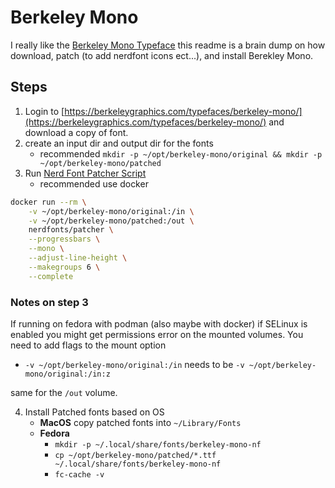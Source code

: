 # Berkeley Mono
I really like the [Berkeley Mono Typeface](https://berkeleygraphics.com/typefaces/berkeley-mono/)
this readme is a brain dump on how download, patch (to add nerdfont icons ect...), and install
Berekley Mono.

## Steps

1. Login to [https://berkeleygraphics.com/typefaces/berkeley-mono/](https://berkeleygraphics.com/typefaces/berkeley-mono/)
and download a copy of font.
2. create an input dir and output dir for the fonts
    - recommended `mkdir -p ~/opt/berkeley-mono/original && mkdir -p
      ~/opt/berkeley-mono/patched`
3. Run [Nerd Font Patcher Script](https://github.com/ryanoasis/nerd-fonts/wiki/ScriptOptions)
    - recommended use docker

```sh
docker run --rm \
    -v ~/opt/berkeley-mono/original:/in \
    -v ~/opt/berkeley-mono/patched:/out \
    nerdfonts/patcher \
    --progressbars \
    --mono \
    --adjust-line-height \
    --makegroups 6 \
    --complete
```

### Notes on step 3
If running on fedora with podman (also maybe with docker) if SELinux is enabled
you might get permissions error on the mounted volumes. You need to add flags
to the mount option

- `-v ~/opt/berkeley-mono/original:/in` needs to be `-v ~/opt/berkeley-mono/original:/in:z`

same for the `/out` volume.

4. Install Patched fonts based on OS
    - **MacOS** copy patched fonts into `~/Library/Fonts`
    - **Fedora**
        - `mkdir -p ~/.local/share/fonts/berkeley-mono-nf`
        - `cp ~/opt/berkeley-mono/patched/*.ttf ~/.local/share/fonts/berkeley-mono-nf`
        - `fc-cache -v`
